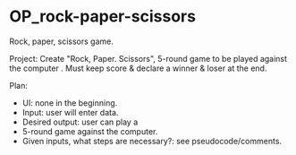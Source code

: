 # OP_rock-paper-scissors
Rock, paper, scissors game. 

Project:
Create "Rock, Paper. Scissors", 5-round game to be played against
the computer . Must keep score &
declare a winner & loser at the end.

Plan:
- UI: none in the beginning.
- Input: user will enter data.
- Desired output: user can play a 
- 5-round game against the computer.
- Given inputs, what steps are necessary?: see pseudocode/comments.
